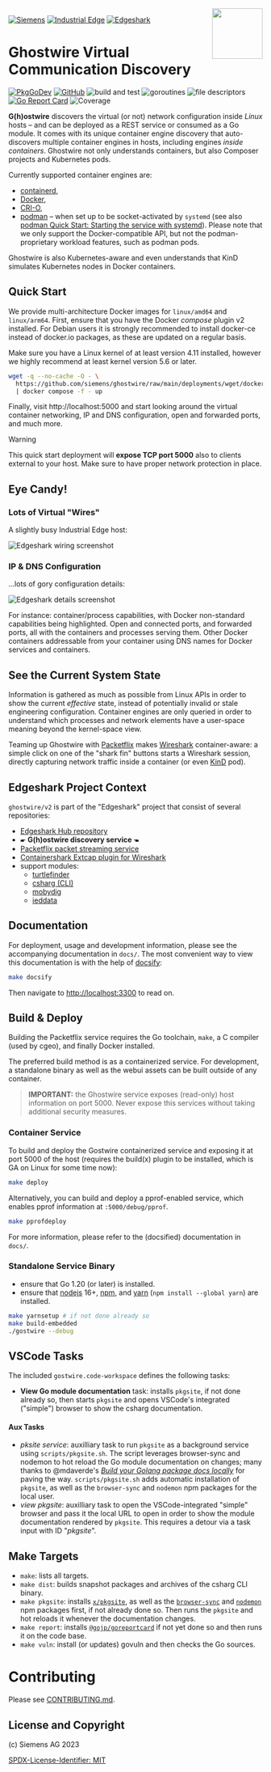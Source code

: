 <img align="right" width="100" height="100" src="media/gostwire-mascot-darklight-150x150.png" style="padding: 0 0 1ex 0.8em">

[![Siemens](https://img.shields.io/badge/github-siemens-009999?logo=github)](https://github.com/siemens)
[![Industrial Edge](https://img.shields.io/badge/github-industrial%20edge-e39537?logo=github)](https://github.com/industrial-edge)
[![Edgeshark](https://img.shields.io/badge/github-Edgeshark-003751?logo=github)](https://github.com/siemens/edgeshark)

# Ghostwire Virtual Communication Discovery

[![PkgGoDev](https://pkg.go.dev/badge/github.com/siemens/ghostwire/v2)](https://pkg.go.dev/github.com/siemens/ghostwire/v2)
[![GitHub](https://img.shields.io/github/license/siemens/ghostwire)](https://img.shields.io/github/license/siemens/ghostwire)
![build and test](https://github.com/siemens/ghostwire/workflows/build%20and%20test/badge.svg?branch=main)
![goroutines](https://img.shields.io/badge/go%20routines-not%20leaking-success)
![file descriptors](https://img.shields.io/badge/file%20descriptors-not%20leaking-success)
[![Go Report Card](https://goreportcard.com/badge/github.com/siemens/ghostwire/v2)](https://goreportcard.com/report/github.com/siemens/ghostwire/v2)
![Coverage](https://img.shields.io/badge/Coverage-77.9%25-yellow)

**G(h)ostwire** discovers the virtual (or not) network configuration inside
_Linux_ hosts – and can be deployed as a REST service or consumed as a Go
module. It comes with its unique container engine discovery that auto-discovers
multiple container engines in hosts, including engines _inside containers_.
Ghostwire not only understands containers, but also Composer projects and
Kubernetes pods.

Currently supported container engines are:
- [containerd](https://containerd.io), 
- [Docker](https://docker.com),
- [CRI-O](https://cri-o.io),
- [podman](https://podman.io) – when set up to be socket-activated by `systemd`
  (see also [podman Quick Start: Starting the service with
  systemd](https://github.com/containers/podman/blob/main/pkg/bindings/README.md#quick-start)).
  Please note that we only support the Docker-compatible API, but not the
  podman-proprietary workload features, such as podman pods.

Ghostwire is also Kubernetes-aware and even understands that KinD simulates
Kubernetes nodes in Docker containers.

## Quick Start

We provide multi-architecture Docker images for `linux/amd64` and `linux/arm64`.
First, ensure that you have the Docker _compose_ plugin v2 installed. For Debian
users it is strongly recommended to install docker-ce instead of docker.io
packages, as these are updated on a regular basis.

Make sure you have a Linux kernel of at least version 4.11 installed, however we
highly recommend at least kernel version 5.6 or later.

```bash
wget -q --no-cache -O - \
  https://github.com/siemens/ghostwire/raw/main/deployments/wget/docker-compose.yaml \
  | docker compose -f - up
```

Finally, visit http://localhost:5000 and start looking around the virtual
container networking, IP and DNS configuration, open and forwarded ports, and
much more.

> [!WARNING]
> This quick start deployment will **expose TCP port 5000** also to clients
> external to your host. Make sure to have proper network protection in place.

## Eye Candy!

### Lots of Virtual "Wires"

A slightly busy Industrial Edge host:

![Edgeshark wiring screenshot](media/edgeshark%20screenshot.png)

### IP & DNS Configuration

...lots of gory configuration details:

![Edgeshark details screenshot](media/edgeshark%20screenshot%20details.png)

For instance: container/process capabilities, with Docker non-standard
capabilities being highlighted. Open and connected ports, and forwarded ports,
all with the containers and processes serving them. Other Docker containers
addressable from your container using DNS names for Docker services and
containers.

## See the Current System State

Information is gathered as much as possible from Linux APIs in order to show the
current _effective_ state, instead of potentially invalid or stale engineering
configuration. Container engines are only queried in order to understand which
processes and network elements have a user-space meaning beyond the kernel-space
view.

Teaming up Ghostwire with [Packetflix](https://github.com/siemens/packetflix)
makes [Wireshark](https://www.wireshark.org/) container-aware: a simple click on
one of the "shark fin" buttons starts a Wireshark session, directly capturing
network traffic inside a container (or even [KinD](https://kind.sigs.k8s.io/)
pod).

## Edgeshark Project Context

`ghostwire/v2` is part of the "Edgeshark" project that consist of several
repositories:
- [Edgeshark Hub repository](https://github.com/siemens/edgeshark)
- 🖝 **G(h)ostwire discovery service** 🖜
- [Packetflix packet streaming service](https://github.com/siemens/packetflix)
- [Containershark Extcap plugin for
  Wireshark](https://github.com/siemens/cshargextcap)
- support modules:
  - [turtlefinder](https://github.com/siemens/turtlefinder)
  - [csharg (CLI)](https://github.com/siemens/csharg)
  - [mobydig](https://github.com/siemens/mobydig)
  - [ieddata](https://github.com/siemens/ieddata)

## Documentation

For deployment, usage and development information, please see the accompanying
documentation in `docs/`. The most convenient way to view this documentation is
with the help of [docsify](https://docsify.js.org/):

```bash
make docsify
```

Then navigate to [http://localhost:3300](http://localhost:3300) to read on.

## Build & Deploy

Building the Packetflix service requires the Go toolchain, `make`, a C compiler
(used by cgeo), and finally Docker installed.

The preferred build method is as a containerized service. For development, a
standalone binary as well as the webui assets can be built outside of any
container.

> **IMPORTANT:** the Ghostwire service exposes (read-only) host information on
> port 5000. Never expose this services without taking additional security
> measures.

### Container Service

To build and deploy the Gostwire containerized service and exposing it at port
5000 of the host (requires the build(x) plugin to be installed, which is GA on
Linux for some time now):

```bash
make deploy
```

Alternatively, you can build and deploy a pprof-enabled service, which enables
pprof information at `:5000/debug/pprof`.

```bash
make pprofdeploy
```

For more information, please refer to the (docsified) documentation in `docs/`.

### Standalone Service Binary

- ensure that Go 1.20 (or later) is installed.
- ensure that [nodejs](https://nodejs.org/en/) 16+,
  [npm](https://docs.npmjs.com/downloading-and-installing-node-js-and-npm), and
  [yarn](https://classic.yarnpkg.com/en/docs/install/#debian-stable) (`npm
  install --global yarn`) are installed.

```bash
make yarnsetup # if not done already so
make build-embedded
./gostwire --debug
```

## VSCode Tasks

The included `gostwire.code-workspace` defines the following tasks:

- **View Go module documentation** task: installs `pkgsite`, if not done already
  so, then starts `pkgsite` and opens VSCode's integrated ("simple") browser to
  show the csharg documentation.

#### Aux Tasks

- _pksite service_: auxilliary task to run `pkgsite` as a background service
  using `scripts/pkgsite.sh`. The script leverages browser-sync and nodemon to
  hot reload the Go module documentation on changes; many thanks to @mdaverde's
  [_Build your Golang package docs
  locally_](https://mdaverde.com/posts/golang-local-docs) for paving the way.
  `scripts/pkgsite.sh` adds automatic installation of `pkgsite`, as well as the
  `browser-sync` and `nodemon` npm packages for the local user.
- _view pkgsite_: auxilliary task to open the VSCode-integrated "simple" browser
  and pass it the local URL to open in order to show the module documentation
  rendered by `pkgsite`. This requires a detour via a task input with ID
  "_pkgsite_".

## Make Targets

- `make`: lists all targets.
- `make dist`: builds snapshot packages and archives of the csharg CLI binary.
- `make pkgsite`: installs [`x/pkgsite`](golang.org/x/pkgsite/cmd/pkgsite), as
  well as the [`browser-sync`](https://www.npmjs.com/package/browser-sync) and
  [`nodemon`](https://www.npmjs.com/package/nodemon) npm packages first, if not
  already done so. Then runs the `pkgsite` and hot reloads it whenever the
  documentation changes.
- `make report`: installs
  [`@gojp/goreportcard`](https://github.com/gojp/goreportcard) if not yet done
  so and then runs it on the code base.
- `make vuln`: install (or updates) govuln and then checks the Go sources.

# Contributing

Please see [CONTRIBUTING.md](CONTRIBUTING.md).

## License and Copyright

(c) Siemens AG 2023

[SPDX-License-Identifier: MIT](LICENSE)
